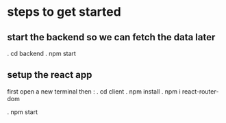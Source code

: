 # steps to get started 

## start the backend so we can fetch the data later
. cd backend
. npm start 

## setup the react app
first open a new terminal then : 
. cd client
. npm install
. npm i react-router-dom

. npm start
